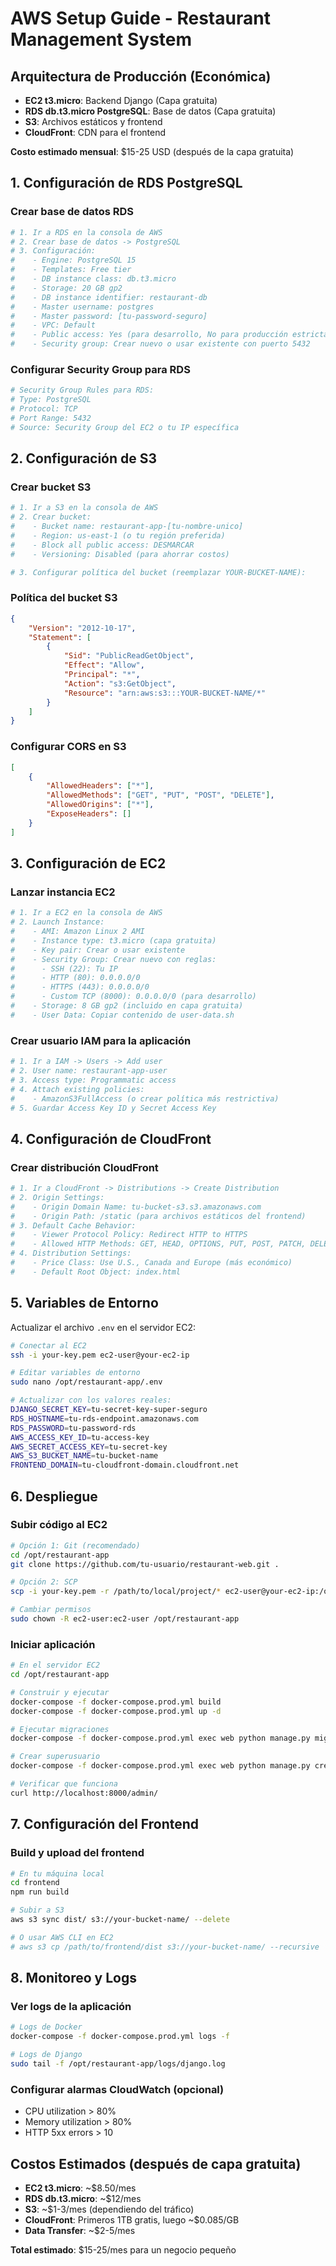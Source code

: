 # AWS Setup Guide - Restaurant Management System

## Arquitectura de Producción (Económica)

- **EC2 t3.micro**: Backend Django (Capa gratuita)
- **RDS db.t3.micro PostgreSQL**: Base de datos (Capa gratuita)
- **S3**: Archivos estáticos y frontend
- **CloudFront**: CDN para el frontend

**Costo estimado mensual**: $15-25 USD (después de la capa gratuita)

## 1. Configuración de RDS PostgreSQL

### Crear base de datos RDS

```bash
# 1. Ir a RDS en la consola de AWS
# 2. Crear base de datos -> PostgreSQL
# 3. Configuración:
#    - Engine: PostgreSQL 15
#    - Templates: Free tier
#    - DB instance class: db.t3.micro
#    - Storage: 20 GB gp2
#    - DB instance identifier: restaurant-db
#    - Master username: postgres
#    - Master password: [tu-password-seguro]
#    - VPC: Default
#    - Public access: Yes (para desarrollo, No para producción estricta)
#    - Security group: Crear nuevo o usar existente con puerto 5432
```

### Configurar Security Group para RDS

```bash
# Security Group Rules para RDS:
# Type: PostgreSQL
# Protocol: TCP
# Port Range: 5432
# Source: Security Group del EC2 o tu IP específica
```

## 2. Configuración de S3

### Crear bucket S3

```bash
# 1. Ir a S3 en la consola de AWS
# 2. Crear bucket:
#    - Bucket name: restaurant-app-[tu-nombre-unico]
#    - Region: us-east-1 (o tu región preferida)
#    - Block all public access: DESMARCAR
#    - Versioning: Disabled (para ahorrar costos)

# 3. Configurar política del bucket (reemplazar YOUR-BUCKET-NAME):
```

### Política del bucket S3

```json
{
    "Version": "2012-10-17",
    "Statement": [
        {
            "Sid": "PublicReadGetObject",
            "Effect": "Allow",
            "Principal": "*",
            "Action": "s3:GetObject",
            "Resource": "arn:aws:s3:::YOUR-BUCKET-NAME/*"
        }
    ]
}
```

### Configurar CORS en S3

```json
[
    {
        "AllowedHeaders": ["*"],
        "AllowedMethods": ["GET", "PUT", "POST", "DELETE"],
        "AllowedOrigins": ["*"],
        "ExposeHeaders": []
    }
]
```

## 3. Configuración de EC2

### Lanzar instancia EC2

```bash
# 1. Ir a EC2 en la consola de AWS
# 2. Launch Instance:
#    - AMI: Amazon Linux 2 AMI
#    - Instance type: t3.micro (capa gratuita)
#    - Key pair: Crear o usar existente
#    - Security Group: Crear nuevo con reglas:
#      - SSH (22): Tu IP
#      - HTTP (80): 0.0.0.0/0
#      - HTTPS (443): 0.0.0.0/0
#      - Custom TCP (8000): 0.0.0.0/0 (para desarrollo)
#    - Storage: 8 GB gp2 (incluido en capa gratuita)
#    - User Data: Copiar contenido de user-data.sh
```

### Crear usuario IAM para la aplicación

```bash
# 1. Ir a IAM -> Users -> Add user
# 2. User name: restaurant-app-user
# 3. Access type: Programmatic access
# 4. Attach existing policies:
#    - AmazonS3FullAccess (o crear política más restrictiva)
# 5. Guardar Access Key ID y Secret Access Key
```

## 4. Configuración de CloudFront

### Crear distribución CloudFront

```bash
# 1. Ir a CloudFront -> Distributions -> Create Distribution
# 2. Origin Settings:
#    - Origin Domain Name: tu-bucket-s3.s3.amazonaws.com
#    - Origin Path: /static (para archivos estáticos del frontend)
# 3. Default Cache Behavior:
#    - Viewer Protocol Policy: Redirect HTTP to HTTPS
#    - Allowed HTTP Methods: GET, HEAD, OPTIONS, PUT, POST, PATCH, DELETE
# 4. Distribution Settings:
#    - Price Class: Use U.S., Canada and Europe (más económico)
#    - Default Root Object: index.html
```

## 5. Variables de Entorno

Actualizar el archivo `.env` en el servidor EC2:

```bash
# Conectar al EC2
ssh -i your-key.pem ec2-user@your-ec2-ip

# Editar variables de entorno
sudo nano /opt/restaurant-app/.env

# Actualizar con los valores reales:
DJANGO_SECRET_KEY=tu-secret-key-super-seguro
RDS_HOSTNAME=tu-rds-endpoint.amazonaws.com
RDS_PASSWORD=tu-password-rds
AWS_ACCESS_KEY_ID=tu-access-key
AWS_SECRET_ACCESS_KEY=tu-secret-key
AWS_S3_BUCKET_NAME=tu-bucket-name
FRONTEND_DOMAIN=tu-cloudfront-domain.cloudfront.net
```

## 6. Despliegue

### Subir código al EC2

```bash
# Opción 1: Git (recomendado)
cd /opt/restaurant-app
git clone https://github.com/tu-usuario/restaurant-web.git .

# Opción 2: SCP
scp -i your-key.pem -r /path/to/local/project/* ec2-user@your-ec2-ip:/opt/restaurant-app/

# Cambiar permisos
sudo chown -R ec2-user:ec2-user /opt/restaurant-app
```

### Iniciar aplicación

```bash
# En el servidor EC2
cd /opt/restaurant-app

# Construir y ejecutar
docker-compose -f docker-compose.prod.yml build
docker-compose -f docker-compose.prod.yml up -d

# Ejecutar migraciones
docker-compose -f docker-compose.prod.yml exec web python manage.py migrate

# Crear superusuario
docker-compose -f docker-compose.prod.yml exec web python manage.py createsuperuser

# Verificar que funciona
curl http://localhost:8000/admin/
```

## 7. Configuración del Frontend

### Build y upload del frontend

```bash
# En tu máquina local
cd frontend
npm run build

# Subir a S3
aws s3 sync dist/ s3://your-bucket-name/ --delete

# O usar AWS CLI en EC2
# aws s3 cp /path/to/frontend/dist s3://your-bucket-name/ --recursive
```

## 8. Monitoreo y Logs

### Ver logs de la aplicación

```bash
# Logs de Docker
docker-compose -f docker-compose.prod.yml logs -f

# Logs de Django
sudo tail -f /opt/restaurant-app/logs/django.log
```

### Configurar alarmas CloudWatch (opcional)

- CPU utilization > 80%
- Memory utilization > 80%
- HTTP 5xx errors > 10

## Costos Estimados (después de capa gratuita)

- **EC2 t3.micro**: ~$8.50/mes
- **RDS db.t3.micro**: ~$12/mes
- **S3**: ~$1-3/mes (dependiendo del tráfico)
- **CloudFront**: Primeros 1TB gratis, luego ~$0.085/GB
- **Data Transfer**: ~$2-5/mes

**Total estimado**: $15-25/mes para un negocio pequeño